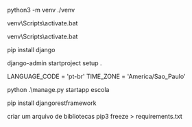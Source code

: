 python3 -m venv ./venv

venv\Scripts\activate.bat

venv\Scripts\activate.bat

pip install django

django-admin startproject setup .

LANGUAGE_CODE = 'pt-br'
TIME_ZONE = 'America/Sao_Paulo'

python .\manage.py startapp escola

pip install djangorestframework

criar um arquivo de bibliotecas
pip3 freeze > requirements.txt
